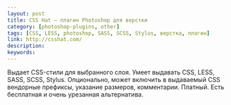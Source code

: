 ```yaml
---
layout: post
title: CSS Hat — плагин Photoshop для верстки
category: [photoshop-plugins, other]
tags: [CSS, LESS, photoshop, SASS, SCSS, Stylus, верстка, плагин]
link: http://csshat.com/
description:
keywords:
---
```


<p>Выдает CSS-стили для выбранного слоя. Умеет выдавать CSS, LESS, SASS, SCSS, Stylus. Опционально, может включить в выдаваемый CSS вендорные префиксы, указание размеров, комментарии. Платный. Есть бесплатная и очень урезанная альтернатива.</p>
